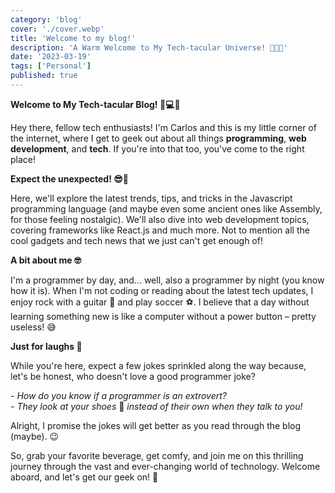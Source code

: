 ```yaml
---
category: 'blog'
cover: './cover.webp'
title: 'Welcome to my blog!'
description: 'A Warm Welcome to My Tech-tacular Universe! 🌟🚪🎊'
date: '2023-03-19'
tags: ['Personal']
published: true
---
```


**Welcome to My Tech-tacular Blog! 👋💻🌐**

Hey there, fellow tech enthusiasts! I'm Carlos and this is my little corner of the internet, where I get to geek out about all things **programming**, **web development**, and **tech**. If you're into that too, you've come to the right place!  

**Expect the unexpected! 😎🎉**

Here, we'll explore the latest trends, tips, and tricks in the Javascript programming language (and maybe even some ancient ones like Assembly, for those feeling nostalgic). We'll also dive into web development topics, covering frameworks like React.js and much more. Not to mention all the cool gadgets and tech news that we just can't get enough of!

**A bit about me 🤓**

I'm a programmer by day, and... well, also a programmer by night (you know how it is). When I'm not coding or reading about the latest tech updates, I enjoy rock with a guitar 🎸 and play soccer ⚽. I believe that a day without learning something new is like a computer without a power button – pretty useless! 😅

**Just for laughs 🤣**

While you're here, expect a few jokes sprinkled along the way because, let's be honest, who doesn't love a good programmer joke?

*- How do you know if a programmer is an extrovert?<br>- They look at your shoes* 👟 *instead of their own when they talk to you!*

Alright, I promise the jokes will get better as you read through the blog (maybe). 😉

So, grab your favorite beverage, get comfy, and join me on this thrilling journey through the vast and ever-changing world of technology. Welcome aboard, and let's get our geek on! 🚀
